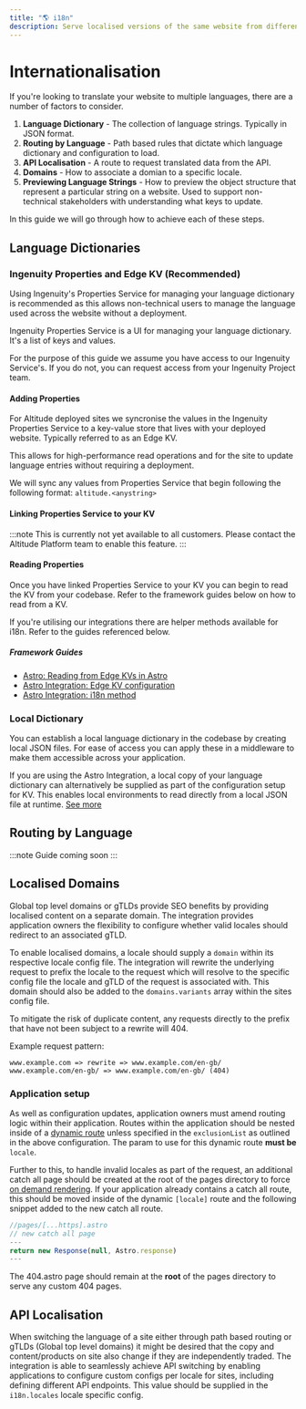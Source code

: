 ```yaml
---
title: "🌎 i18n"
description: Serve localised versions of the same website from different global top level domains
---
```


# Internationalisation

If you're looking to translate your website to multiple languages, there are a number of factors to consider.

1. **Language Dictionary** - The collection of language strings. Typically in JSON format.
2. **Routing by Language** - Path based rules that dictate which language dictionary and configuration to load.
3. **API Localisation** - A route to request translated data from the API.
4. **Domains** - How to associate a domian to a specific locale.
5. **Previewing Language Strings** - How to preview the object structure that represent a particular string on a website. Used to support non-technical stakeholders with understanding what keys to update.

In this guide we will go through how to achieve each of these steps.

## Language Dictionaries

### Ingenuity Properties and Edge KV (Recommended)

Using Ingenuity's Properties Service for managing your language dictionary is recommended as this allows non-technical users to manage the language used across the website without a deployment.

Ingenuity Properties Service is a UI for managing your language dictionary. It's a list of keys and values.

For the purpose of this guide we assume you have access to our Ingenuity Service's. If you do not, you can request access from your Ingenuity Project team.

#### Adding Properties

For Altitude deployed sites we syncronise the values in the Ingenuity Properties Service to a key-value store that lives with your deployed website. Typically referred to as an Edge KV.

This allows for high-performance read operations and for the site to update language entries without requiring a deployment.

We will sync any values from Properties Service that begin following the following format:
`altitude.<anystring>`

#### Linking Properties Service to your KV

:::note
This is currently not yet available to all customers. Please contact the Altitude Platform team to enable this feature.
:::

#### Reading Properties

Once you have linked Properties Service to your KV you can begin to read the KV from your codebase. Refer to the framework guides below on how to read from a KV.

If you're utilising our integrations there are helper methods available for i18n. Refer to the guides referenced below.

##### Framework Guides

- [Astro: Reading from Edge KVs in Astro](/guides/edge-kv/)
- [Astro Integration: Edge KV configuration](/packages/astro-integration/#kv)
- [Astro Integration: i18n method](/packages/astro-integration/#i18n)

### Local Dictionary

You can establish a local language dictionary in the codebase by creating local JSON files. For ease of access you can apply these in a middleware to make them accessible across your application.

If you are using the Astro Integration, a local copy of your language dictionary can alternatively be supplied as part of the configuration setup for KV. This enables local environments to read directly from a local JSON file at runtime. [See more](/packages/astro-integration/#kv)


## Routing by Language

:::note
Guide coming soon
:::

## Localised Domains

Global top level domains or gTLDs provide SEO benefits by providing localised content on a separate domain. The integration provides application owners the flexibility to configure whether valid locales should redirect to an associated gTLD.

To enable localised domains, a locale should supply a `domain` within its respective locale config file. The integration will rewrite the underlying request to prefix the locale to the request which will resolve to the specific config file the locale and gTLD of the request is associated with. This domain should also be added to the `domains.variants` array within the sites config file.

To mitigate the risk of duplicate content, any requests directly to the prefix that have not been subject to a rewrite will 404.

Example request pattern:

```text
www.example.com => rewrite => www.example.com/en-gb/
www.example.com/en-gb/ => www.example.com/en-gb/ (404)
```

### Application setup

As well as configuration updates, application owners must amend routing logic within their application. Routes within the application should be nested inside of a [dynamic route](https://docs.astro.build/en/guides/routing/) unless specified in the `exclusionList` as outlined in the above configuration. The param to use for this dynamic route **must be** `locale`.

Further to this, to handle invalid locales as part of the request, an additional catch all page should be created at the root of the pages directory to force [on demand rendering](https://docs.astro.build/en/guides/server-side-rendering/#return-a-response-object). If your application already contains a catch all route, this should be moved inside of the dynamic `[locale]` route and the following snippet added to the new catch all route.

```javascript
//pages/[...https].astro
// new catch all page
---
return new Response(null, Astro.response)
---
```

The 404.astro page should remain at the **root** of the pages directory to serve any custom 404 pages.

## API Localisation

When switching the language of a site either through path based routing or gTLDs (Global top level domains) it might be desired that the copy and content/products on site also change if they are independently traded. The integration is able to seamlessly achieve API switching by enabling applications to configure custom configs per locale for sites, including defining different API endpoints. This value should be supplied in the `i18n.locales` locale specific config.
